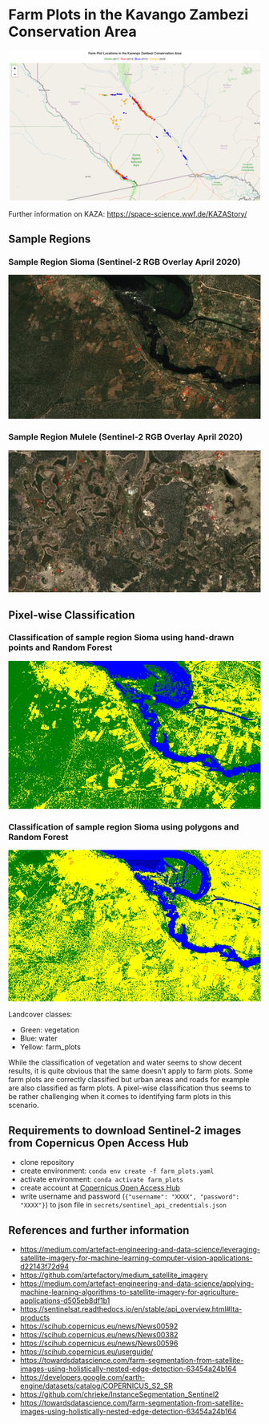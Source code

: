 # Farm Plots in the Kavango Zambezi Conservation Area

![Farm Plots Fixed Locations in the Kavango Zambezi Conservation Area by Year](farm_plots_fixed_locations_by_year.png 'Farm Plots Fixed Locations in the Kavango Zambezi Conservation Area by Year')

Further information on KAZA: https://space-science.wwf.de/KAZAStory/

## Sample Regions

### Sample Region Sioma (Sentinel-2 RGB Overlay April 2020)

![Sample Region Sioma](sample_region_sioma.png 'Sample Region Sioma')

### Sample Region Mulele (Sentinel-2 RGB Overlay April 2020)

![Sample Region Mulele](sample_region_mulele.png 'Sample Region Mulele')

## Pixel-wise Classification

### Classification of sample region Sioma using hand-drawn points and Random Forest

![Classification Sioma using hand-drawn points](classification_sioma_using_hand_drawn_points.png 'Classification Sioma using hand-drawn points')

### Classification of sample region Sioma using polygons and Random Forest

![Classification Sioma using polygons](classification_sioma_using_polygons.png 'Classification Sioma using polygons')

Landcover classes:

- Green: vegetation
- Blue: water
- Yellow: farm_plots

While the classification of vegetation and water seems to show decent results, it is quite obvious that the same doesn't apply to farm plots. Some farm plots are correctly classified but urban areas and roads for example are also classified as farm plots. A pixel-wise classification thus seems to be rather challenging when it comes to identifying farm plots in this scenario.

## Requirements to download Sentinel-2 images from Copernicus Open Access Hub

- clone repository
- create environment: `conda env create -f farm_plots.yaml`
- activate environment: `conda activate farm_plots`
- create account at [Copernicus Open Access Hub](https://scihub.copernicus.eu/dhus/#/home)
- write username and password (`{"username": "XXXX", "password": "XXXX"}`) to json file in `secrets/sentinel_api_credentials.json`

## References and further information

- https://medium.com/artefact-engineering-and-data-science/leveraging-satellite-imagery-for-machine-learning-computer-vision-applications-d22143f72d94
- https://github.com/artefactory/medium_satellite_imagery
- https://medium.com/artefact-engineering-and-data-science/applying-machine-learning-algorithms-to-satellite-imagery-for-agriculture-applications-d505eb8df1b1
- https://sentinelsat.readthedocs.io/en/stable/api_overview.html#lta-products
- https://scihub.copernicus.eu/news/News00592
- https://scihub.copernicus.eu/news/News00382
- https://scihub.copernicus.eu/news/News00596
- https://scihub.copernicus.eu/userguide/
- https://towardsdatascience.com/farm-segmentation-from-satellite-images-using-holistically-nested-edge-detection-63454a24b164
- https://developers.google.com/earth-engine/datasets/catalog/COPERNICUS_S2_SR
- https://github.com/chrieke/InstanceSegmentation_Sentinel2
- https://towardsdatascience.com/farm-segmentation-from-satellite-images-using-holistically-nested-edge-detection-63454a24b164